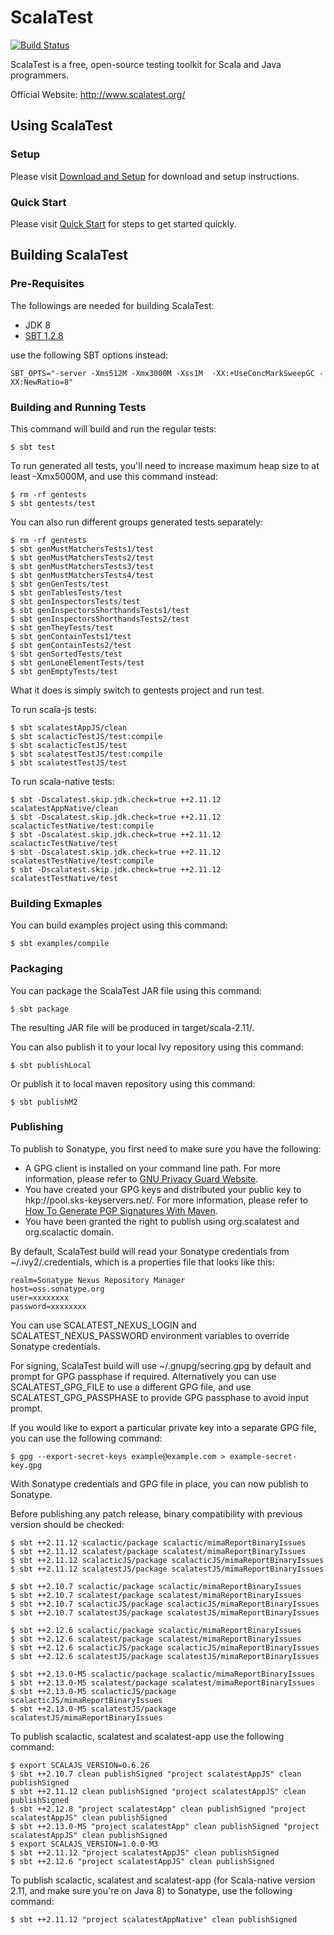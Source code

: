 ScalaTest
=========

[![Build Status](https://travis-ci.org/scalatest/scalatest.png?branch=3.1.x)](https://travis-ci.org/scalatest/scalatest)

ScalaTest is a free, open-source testing toolkit for Scala and
Java programmers.

Official Website: http://www.scalatest.org/

Using ScalaTest
---------------

### Setup

Please visit [Download and Setup](https://www.scala-sbt.org/1.x/docs/Setup.html) for download and setup instructions.

### Quick Start

Please visit [Quick Start](http://www.scalatest.org/quick_start) for steps to get started quickly.


Building ScalaTest
------------------

### Pre-Requisites

The followings are needed for building ScalaTest:

*   JDK 8
*   [SBT 1.2.8](https://www.scala-sbt.org/1.x/docs/Setup.html)

use the following SBT options instead:

    SBT_OPTS="-server -Xms512M -Xmx3000M -Xss1M  -XX:+UseConcMarkSweepGC -XX:NewRatio=8"

### Building and Running Tests

This command will build and run the regular tests:

  `$ sbt test`

To run generated all tests, you'll need to increase maximum heap size to at least -Xmx5000M, and use this command instead:

    $ rm -rf gentests
    $ sbt gentests/test
  
You can also run different groups generated tests separately: 
    
    $ rm -rf gentests
    $ sbt genMustMatchersTests1/test
    $ sbt genMustMatchersTests2/test
    $ sbt genMustMatchersTests3/test
    $ sbt genMustMatchersTests4/test
    $ sbt genGenTests/test
    $ sbt genTablesTests/test
    $ sbt genInspectorsTests/test
    $ sbt genInspectorsShorthandsTests1/test
    $ sbt genInspectorsShorthandsTests2/test
    $ sbt genTheyTests/test
    $ sbt genContainTests1/test
    $ sbt genContainTests2/test
    $ sbt genSortedTests/test
    $ sbt genLoneElementTests/test
    $ sbt genEmptyTests/test

What it does is simply switch to gentests project and run test.

To run scala-js tests: 

```
$ sbt scalatestAppJS/clean
$ sbt scalacticTestJS/test:compile
$ sbt scalacticTestJS/test
$ sbt scalatestTestJS/test:compile
$ sbt scalatestTestJS/test
```

To run scala-native tests: 

```
$ sbt -Dscalatest.skip.jdk.check=true ++2.11.12 scalatestAppNative/clean
$ sbt -Dscalatest.skip.jdk.check=true ++2.11.12 scalacticTestNative/test:compile
$ sbt -Dscalatest.skip.jdk.check=true ++2.11.12 scalacticTestNative/test
$ sbt -Dscalatest.skip.jdk.check=true ++2.11.12 scalatestTestNative/test:compile
$ sbt -Dscalatest.skip.jdk.check=true ++2.11.12 scalatestTestNative/test
```

### Building Exmaples

You can build examples project using this command: 

  `$ sbt examples/compile`

### Packaging

You can package the ScalaTest JAR file using this command:

  `$ sbt package`

The resulting JAR file will be produced in target/scala-2.11/.

You can also publish it to your local Ivy repository using this command:

  `$ sbt publishLocal`

Or publish it to local maven repository using this command:

  `$ sbt publishM2`

### Publishing

To publish to Sonatype, you first need to make sure you have the following:

*   A GPG client is installed on your command line path. For more information, please refer to [GNU Privacy Guard Website](http://www.gnupg.org/).
*   You have created your GPG keys and distributed your public key to hkp://pool.sks-keyservers.net/. For more information, please refer to [How To Generate PGP Signatures With Maven](https://docs.sonatype.org/display/Repository/How+To+Generate+PGP+Signatures+With+Maven).
*   You have been granted the right to publish using org.scalatest and org.scalactic domain.

By default, ScalaTest build will read your Sonatype credentials from ~/.ivy2/.credentials, which is a properties file that looks like this:

    realm=Sonatype Nexus Repository Manager
    host=oss.sonatype.org
    user=xxxxxxxx
    password=xxxxxxxx

You can use SCALATEST_NEXUS_LOGIN and SCALATEST_NEXUS_PASSWORD environment variables to override Sonatype credentials.

For signing, ScalaTest build will use ~/.gnupg/secring.gpg by default and prompt for GPG passphase if required.  Alternatively you can use SCALATEST_GPG_FILE to use a different GPG file, and use SCALATEST_GPG_PASSPHASE to provide GPG passphase to avoid input prompt.

If you would like to export a particular private key into a separate GPG file, you can use the following command:

  `$ gpg --export-secret-keys example@example.com > example-secret-key.gpg`

With Sonatype credentials and GPG file in place, you can now publish to Sonatype.

Before publishing any patch release, binary compatibility with previous version should be checked:

    $ sbt ++2.11.12 scalactic/package scalactic/mimaReportBinaryIssues
    $ sbt ++2.11.12 scalatest/package scalatest/mimaReportBinaryIssues
    $ sbt ++2.11.12 scalacticJS/package scalacticJS/mimaReportBinaryIssues
    $ sbt ++2.11.12 scalatestJS/package scalatestJS/mimaReportBinaryIssues

    $ sbt ++2.10.7 scalactic/package scalactic/mimaReportBinaryIssues
    $ sbt ++2.10.7 scalatest/package scalatest/mimaReportBinaryIssues
    $ sbt ++2.10.7 scalacticJS/package scalacticJS/mimaReportBinaryIssues
    $ sbt ++2.10.7 scalatestJS/package scalatestJS/mimaReportBinaryIssues

    $ sbt ++2.12.6 scalactic/package scalactic/mimaReportBinaryIssues
    $ sbt ++2.12.6 scalatest/package scalatest/mimaReportBinaryIssues
    $ sbt ++2.12.6 scalacticJS/package scalacticJS/mimaReportBinaryIssues
    $ sbt ++2.12.6 scalatestJS/package scalatestJS/mimaReportBinaryIssues

    $ sbt ++2.13.0-M5 scalactic/package scalactic/mimaReportBinaryIssues
    $ sbt ++2.13.0-M5 scalatest/package scalatest/mimaReportBinaryIssues
    $ sbt ++2.13.0-M5 scalacticJS/package scalacticJS/mimaReportBinaryIssues
    $ sbt ++2.13.0-M5 scalatestJS/package scalatestJS/mimaReportBinaryIssues

To publish scalactic, scalatest and scalatest-app use the following command:

    $ export SCALAJS_VERSION=0.6.26
    $ sbt ++2.10.7 clean publishSigned "project scalatestAppJS" clean publishSigned
    $ sbt ++2.11.12 clean publishSigned "project scalatestAppJS" clean publishSigned
    $ sbt ++2.12.8 "project scalatestApp" clean publishSigned "project scalatestAppJS" clean publishSigned
    $ sbt ++2.13.0-M5 "project scalatestApp" clean publishSigned "project scalatestAppJS" clean publishSigned    
    $ export SCALAJS_VERSION=1.0.0-M3
    $ sbt ++2.11.12 "project scalatestAppJS" clean publishSigned
    $ sbt ++2.12.6 "project scalatestAppJS" clean publishSigned  

To publish scalactic, scalatest and scalatest-app (for Scala-native version 2.11, and make sure you're on Java 8) to Sonatype, use the following command: 

  `$ sbt ++2.11.12 "project scalatestAppNative" clean publishSigned`
